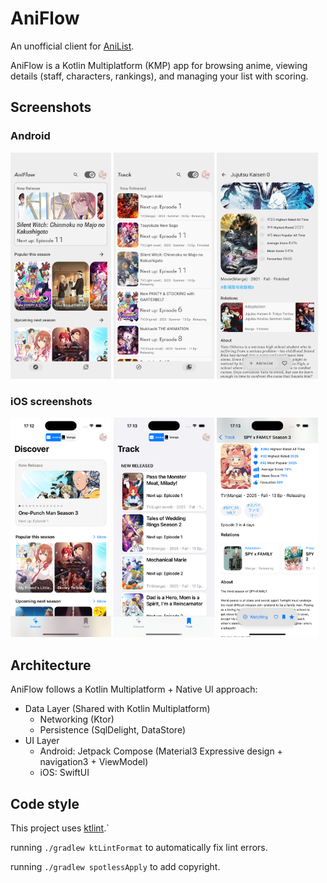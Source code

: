 # AniFlow


An unofficial client for [AniList](https://anilist.co/home).

AniFlow is a Kotlin Multiplatform (KMP) app for browsing anime, viewing details (staff, characters, rankings), and managing your list with scoring.

## Screenshots


### Android

<p float="left">
  <img src="screenshot/android/Home.png" width="32%" />
  <img src="screenshot/android/Track.png" width="32%" />
  <img src="screenshot/android/Detail.png" width="32%" />
</p>

### iOS screenshots
<p float="left">
  <img src="screenshot/ios/Home.png" width="32%" />
  <img src="screenshot/ios/Track.png" width="32%" />
  <img src="screenshot/ios/Detail.png" width="32%" />
</p>

## Architecture
AniFlow follows a Kotlin Multiplatform + Native UI approach:
 - Data Layer (Shared with Kotlin Multiplatform)
   - Networking (Ktor)
   - Persistence (SqlDelight, DataStore)
 - UI Layer
   - Android: Jetpack Compose (Material3 Expressive design + navigation3 + ViewModel)
   - iOS: SwiftUI

## Code style

This project uses [ktlint](https://github.com/pinterest/ktlint).`


running `./gradlew ktLintFormat` to automatically fix lint errors.

running `./gradlew spotlessApply` to add copyright.

